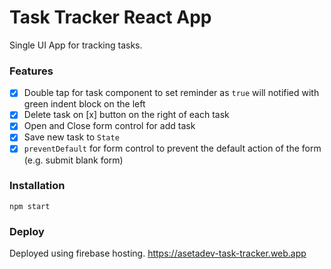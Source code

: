 # Task Tracker React App
Single UI App for tracking tasks. 

### Features
- [x] Double tap for task component to set reminder as `true` will notified with green indent block on the left
- [x] Delete task on [x] button on the right of each task
- [x] Open and Close form control for add task
- [x] Save new task to `State`
- [x] `preventDefault` for form control to prevent the default action of the form (e.g. submit blank form)

### Installation
```
npm start
```

### Deploy
Deployed using firebase hosting. https://asetadev-task-tracker.web.app